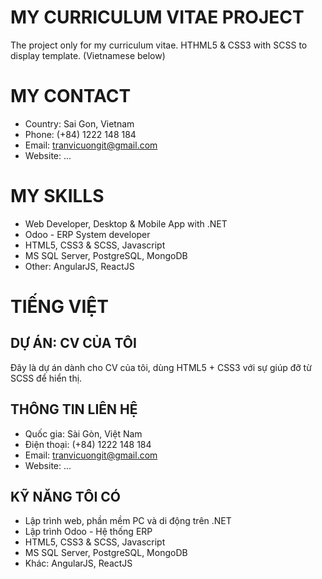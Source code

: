 # MY CURRICULUM VITAE PROJECT
The project only for my curriculum vitae. HTHML5 & CSS3 with SCSS to display template.
(Vietnamese below)

# MY CONTACT
* Country: Sai Gon, Vietnam
* Phone: (+84) 1222 148 184
* Email: tranvicuongit@gmail.com
* Website: ...

# MY SKILLS
* Web Developer, Desktop & Mobile App with .NET
* Odoo - ERP System developer
* HTML5, CSS3 & SCSS, Javascript
* MS SQL Server, PostgreSQL, MongoDB
* Other: AngularJS, ReactJS

# TIẾNG VIỆT
## DỰ ÁN: CV CỦA TÔI
Đây là dự án dành cho CV của tôi, dùng HTML5 + CSS3 với sự giúp đỡ từ SCSS để hiển thị.

## THÔNG TIN LIÊN HỆ
* Quốc gia: Sài Gòn, Việt Nam
* Điện thoại: (+84) 1222 148 184
* Email: tranvicuongit@gmail.com
* Website: ...

## KỸ NĂNG TÔI CÓ
* Lập trình web, phần mềm PC và di động trên .NET
* Lập trình Odoo - Hệ thống ERP
* HTML5, CSS3 & SCSS, Javascript
* MS SQL Server, PostgreSQL, MongoDB
* Khác: AngularJS, ReactJS
